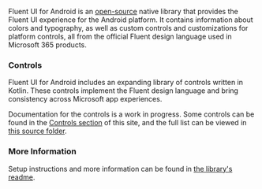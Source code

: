 Fluent UI for Android is an [open-source](https://github.com/microsoft/fluentui-android) native library that provides the Fluent UI experience for the Android platform. It contains information about colors and typography, as well as custom controls and customizations for platform controls, all from the official Fluent design language used in Microsoft 365 products.

### Controls

Fluent UI for Android includes an expanding library of controls written in Kotlin. These controls implement the Fluent design language and bring consistency across Microsoft app experiences.

Documentation for the controls is a work in progress. Some controls can be found in the [Controls section](#/controls/android) of this site, and the full list can be viewed in [this source folder](https://github.com/microsoft/fluentui-android/blob/master/FluentUI/src/main/java/com/microsoft/fluentui).

### More Information

Setup instructions and more information can be found in [the library's readme](https://github.com/microsoft/fluentui-android#readme).
